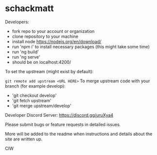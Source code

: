 # schackmatt

Developers:

-   fork repo to your account or organization
-   clone repository to your machine
-   install node https://nodejs.org/en/download/
-   run 'npm i' to install necessary packages (this might take some time)
-   run 'ng build'
-   run 'ng serve'
-   should be on localhost:4200/

To set the upstream (might exist by default):

`git remote add upstream <URL HERE>`
    To merge upstream code with your branch (for example develop):
-   'git checkout develop'
-   'git fetch upstream'
-   'git merge upstream/develop'

Developer Discord Server: https://discord.gg/uruXya4

Please submit bugs or feature requests in detailed issues.

More will be added to the readme when instructions and details about the site are written up.

CIW
